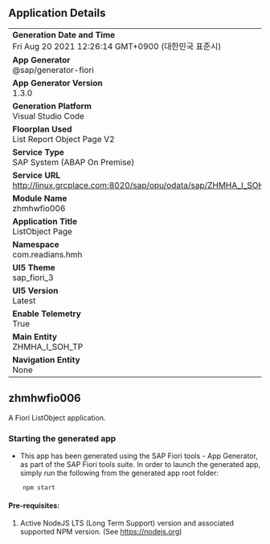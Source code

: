 ## Application Details
|               |
| ------------- |
|**Generation Date and Time**<br>Fri Aug 20 2021 12:26:14 GMT+0900 (대한민국 표준시)|
|**App Generator**<br>@sap/generator-fiori|
|**App Generator Version**<br>1.3.0|
|**Generation Platform**<br>Visual Studio Code|
|**Floorplan Used**<br>List Report Object Page V2|
|**Service Type**<br>SAP System (ABAP On Premise)|
|**Service URL**<br>http://linux.grcplace.com:8020/sap/opu/odata/sap/ZHMHA_I_SOH_TP_CDS/
|**Module Name**<br>zhmhwfio006|
|**Application Title**<br>ListObject Page|
|**Namespace**<br>com.readians.hmh|
|**UI5 Theme**<br>sap_fiori_3|
|**UI5 Version**<br>Latest|
|**Enable Telemetry**<br>True|
|**Main Entity**<br>ZHMHA_I_SOH_TP|
|**Navigation Entity**<br>None|

## zhmhwfio006

A Fiori ListObject  application.

### Starting the generated app

-   This app has been generated using the SAP Fiori tools - App Generator, as part of the SAP Fiori tools suite.  In order to launch the generated app, simply run the following from the generated app root folder:

```
    npm start
```

#### Pre-requisites:

1. Active NodeJS LTS (Long Term Support) version and associated supported NPM version.  (See https://nodejs.org)



